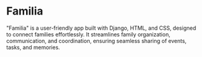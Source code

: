 # Familia
"Familia" is a user-friendly app built with Django, HTML, and CSS, designed to connect families effortlessly. It streamlines family organization, communication, and coordination, ensuring seamless sharing of events, tasks, and memories.
